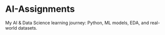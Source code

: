# AI-Assignments
My AI &amp; Data Science learning journey: Python, ML models, EDA, and real-world datasets.
